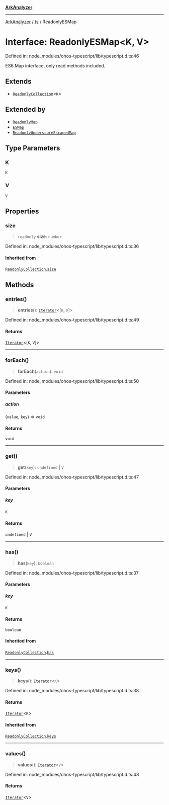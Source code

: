 [**ArkAnalyzer**](../../../../README.md)

***

[ArkAnalyzer](../../../../globals.md) / [ts](../README.md) / ReadonlyESMap

# Interface: ReadonlyESMap\<K, V\>

Defined in: node\_modules/ohos-typescript/lib/typescript.d.ts:46

ES6 Map interface, only read methods included.

## Extends

- [`ReadonlyCollection`](ReadonlyCollection.md)\<`K`\>

## Extended by

- [`ReadonlyMap`](ReadonlyMap.md)
- [`ESMap`](ESMap.md)
- [`ReadonlyUnderscoreEscapedMap`](ReadonlyUnderscoreEscapedMap.md)

## Type Parameters

### K

`K`

### V

`V`

## Properties

### size

> `readonly` **size**: `number`

Defined in: node\_modules/ohos-typescript/lib/typescript.d.ts:36

#### Inherited from

[`ReadonlyCollection`](ReadonlyCollection.md).[`size`](ReadonlyCollection.md#size)

## Methods

### entries()

> **entries**(): [`Iterator`](Iterator.md)\<\[`K`, `V`\]\>

Defined in: node\_modules/ohos-typescript/lib/typescript.d.ts:49

#### Returns

[`Iterator`](Iterator.md)\<\[`K`, `V`\]\>

***

### forEach()

> **forEach**(`action`): `void`

Defined in: node\_modules/ohos-typescript/lib/typescript.d.ts:50

#### Parameters

##### action

(`value`, `key`) => `void`

#### Returns

`void`

***

### get()

> **get**(`key`): `undefined` \| `V`

Defined in: node\_modules/ohos-typescript/lib/typescript.d.ts:47

#### Parameters

##### key

`K`

#### Returns

`undefined` \| `V`

***

### has()

> **has**(`key`): `boolean`

Defined in: node\_modules/ohos-typescript/lib/typescript.d.ts:37

#### Parameters

##### key

`K`

#### Returns

`boolean`

#### Inherited from

[`ReadonlyCollection`](ReadonlyCollection.md).[`has`](ReadonlyCollection.md#has)

***

### keys()

> **keys**(): [`Iterator`](Iterator.md)\<`K`\>

Defined in: node\_modules/ohos-typescript/lib/typescript.d.ts:38

#### Returns

[`Iterator`](Iterator.md)\<`K`\>

#### Inherited from

[`ReadonlyCollection`](ReadonlyCollection.md).[`keys`](ReadonlyCollection.md#keys)

***

### values()

> **values**(): [`Iterator`](Iterator.md)\<`V`\>

Defined in: node\_modules/ohos-typescript/lib/typescript.d.ts:48

#### Returns

[`Iterator`](Iterator.md)\<`V`\>
